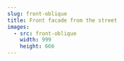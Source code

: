 ```yaml
---
slug: front-oblique
title: Front facade from the street
images:
  - src: front-oblique
    width: 999
    height: 666
---
```

